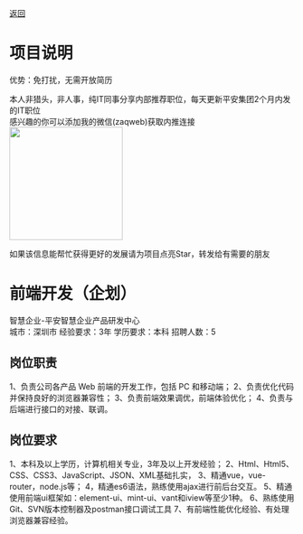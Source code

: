 [返回](../../)

# 项目说明

优势：免打扰，无需开放简历

本人非猎头，非人事，纯IT同事分享内部推荐职位，每天更新平安集团2个月内发的IT职位  
感兴趣的你可以添加我的微信(zaqweb)获取内推连接  
<img src="https://github.com/zaqweb/PA-IT-JOBS/blob/master/WechatICode.jpeg"  height="200" width="200">

如果该信息能帮忙获得更好的发展请为项目点亮Star，转发给有需要的朋友

# 前端开发（企划）
智慧企业-平安智慧企业产品研发中心  
城市：深圳市 经验要求：3年 学历要求：本科  招聘人数：5

## 岗位职责
1、负责公司各产品 Web 前端的开发工作，包括 PC 和移动端；
2、负责优化代码并保持良好的浏览器兼容性；
3、负责前端效果调优，前端体验优化；
4、负责与后端进行接口的对接、联调。

## 岗位要求
1、本科及以上学历，计算机相关专业，3年及以上开发经验；
2、Html、Html5、CSS、CSS3、JavaScript、JSON、XML基础扎实，
3、精通vue，vue-router，node.js等；
4，精通es6语法，熟练使用ajax进行前后台交互。
5、精通使用前端ui框架如：element-ui、mint-ui、vant和iview等至少1种。
6、熟练使用Git、SVN版本控制器及postman接口调试工具
7、有前端性能优化经验、有处理浏览器兼容经验。





